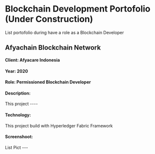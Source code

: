 

# Blockchain Development Portofolio (Under Construction)
List portofolio during have a role as a Blockchain Developer

## Afyachain Blockchain Network

#### Client: Afyacare Indonesia
#### Year: 2020
#### Role: Permissioned Blockchain Developer
#### Description:
This project ----
#### Technology:
This project build with Hyperledger Fabric Framework
#### Screenshoot:
List Pict ---
